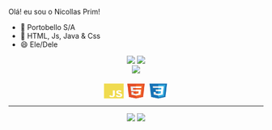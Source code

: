 Olá! eu sou o Nicollas Prim!

- 🔭 Portobello S/A
- 🌱 HTML, Js, Java & Css
- 😄 Ele/Dele

<div align="center">
  <div class="graficos">
    <img height="200em" src="https://github-readme-stats.vercel.app/api/?username=nicollasjprm&show_icons=true&theme=gotham">
    <img height="200em" src="https://github-readme-stats.vercel.app/api/top-langs/?username=nicollasjprm&theme=gotham&layout=donut">
  </div>
  <div>
    <img id="viewer" src="https://visitcount.itsvg.in/api?id=nicollasjprm&label=Profile%20Views&icon=5&pretty=true" style="width: 200px !important;">
  </div>

<div style="display: inline_block"><br>
  <img align="center" alt="Rafa-Js" height="30" width="40" src="https://raw.githubusercontent.com/devicons/devicon/master/icons/javascript/javascript-plain.svg">
  <img align="center" alt="Rafa-HTML" height="30" width="40" src="https://raw.githubusercontent.com/devicons/devicon/master/icons/html5/html5-original.svg">
  <img align="center" alt="Rafa-CSS" height="30" width="40" src="https://raw.githubusercontent.com/devicons/devicon/master/icons/css3/css3-original.svg">
</div>
<hr>
<div> 
  <a href="https://instagram.com/nicprim_" target="_blank"><img src="https://img.shields.io/badge/-Instagram-%23E4405F?style=for-the-badge&logo=instagram&logoColor=white" target="_blank"></a>
  <a href="https://www.linkedin.com/in/nicollas-josé-prim-19a64a30a" target="_blank"><img src="https://img.shields.io/badge/-LinkedIn-%230077B5?style=for-the-badge&logo=linkedin&logoColor=white" target="_blank"></a> 
  
</div>
